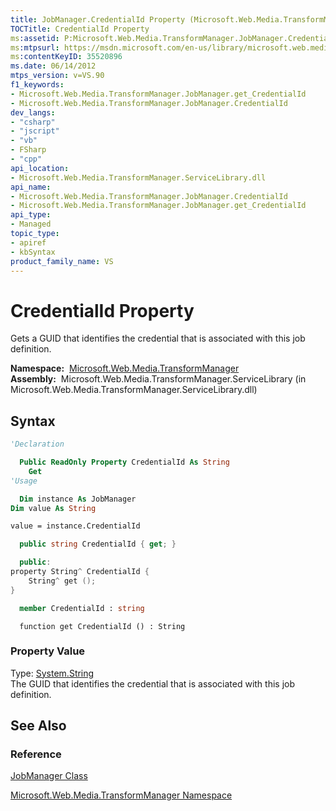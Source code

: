 ```yaml
---
title: JobManager.CredentialId Property (Microsoft.Web.Media.TransformManager)
TOCTitle: CredentialId Property
ms:assetid: P:Microsoft.Web.Media.TransformManager.JobManager.CredentialId
ms:mtpsurl: https://msdn.microsoft.com/en-us/library/microsoft.web.media.transformmanager.jobmanager.credentialid(v=VS.90)
ms:contentKeyID: 35520896
ms.date: 06/14/2012
mtps_version: v=VS.90
f1_keywords:
- Microsoft.Web.Media.TransformManager.JobManager.get_CredentialId
- Microsoft.Web.Media.TransformManager.JobManager.CredentialId
dev_langs:
- "csharp"
- "jscript"
- "vb"
- FSharp
- "cpp"
api_location:
- Microsoft.Web.Media.TransformManager.ServiceLibrary.dll
api_name:
- Microsoft.Web.Media.TransformManager.JobManager.CredentialId
- Microsoft.Web.Media.TransformManager.JobManager.get_CredentialId
api_type:
- Managed
topic_type:
- apiref
- kbSyntax
product_family_name: VS
---
```


# CredentialId Property

Gets a GUID that identifies the credential that is associated with this job definition.

**Namespace:**  [Microsoft.Web.Media.TransformManager](microsoft-web-media-transformmanager-namespace.md)  
**Assembly:**  Microsoft.Web.Media.TransformManager.ServiceLibrary (in Microsoft.Web.Media.TransformManager.ServiceLibrary.dll)

## Syntax

```vb
'Declaration

  Public ReadOnly Property CredentialId As String
    Get
'Usage

  Dim instance As JobManager
Dim value As String

value = instance.CredentialId
```

```csharp
  public string CredentialId { get; }
```

```cpp
  public:
property String^ CredentialId {
    String^ get ();
}
```

``` fsharp
  member CredentialId : string
```

```jscript
  function get CredentialId () : String
```

### Property Value

Type: [System.String](https://msdn.microsoft.com/library/s1wwdcbf)  
The GUID that identifies the credential that is associated with this job definition.  

## See Also

### Reference

[JobManager Class](jobmanager-class-microsoft-web-media-transformmanager.md)

[Microsoft.Web.Media.TransformManager Namespace](microsoft-web-media-transformmanager-namespace.md)

